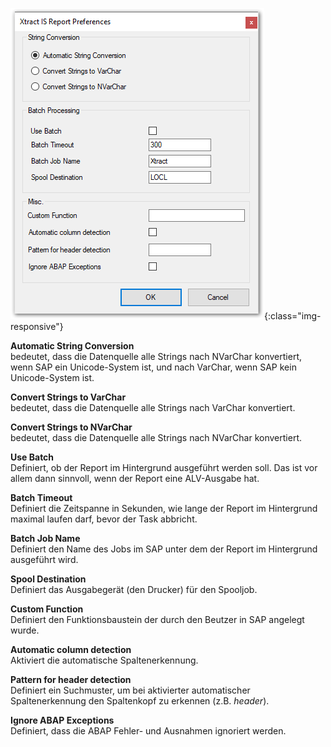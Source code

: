 
![Report-Preferences](/img/content/Report-Preferences.png){:class="img-responsive"}

**Automatic String Conversion** <br>
bedeutet, dass die Datenquelle alle Strings nach NVarChar konvertiert, wenn SAP ein Unicode-System ist, und nach VarChar, wenn SAP kein Unicode-System ist.

**Convert Strings to VarChar** <br>
bedeutet, dass die Datenquelle alle Strings nach VarChar konvertiert.

**Convert Strings to NVarChar** <br>
bedeutet, dass die Datenquelle alle Strings nach NVarChar konvertiert.

**Use Batch** <br>
Definiert, ob der Report im Hintergrund ausgeführt werden soll. Das ist vor allem dann sinnvoll, wenn der Report eine ALV-Ausgabe hat.

**Batch Timeout** <br>
Definiert die Zeitspanne in Sekunden, wie lange der Report im Hintergrund maximal laufen darf, bevor der Task abbricht.

**Batch Job Name** <br>
Definiert den Name des Jobs im SAP unter dem der Report im Hintergrund ausgeführt wird.

**Spool Destination** <br>
Definiert das Ausgabegerät (den Drucker) für den Spooljob.

**Custom Function** <br>
Definiert den Funktionsbaustein der durch den Beutzer in SAP angelegt wurde.

**Automatic column detection** <br>
Aktiviert die automatische Spaltenerkennung.

**Pattern for header detection** <br>
Definiert ein Suchmuster, um bei aktivierter automatischer Spaltenerkennung den Spaltenkopf zu erkennen (z.B. *header*).

**Ignore ABAP Exceptions** <br>
Definiert, dass die ABAP Fehler- und Ausnahmen ignoriert werden.